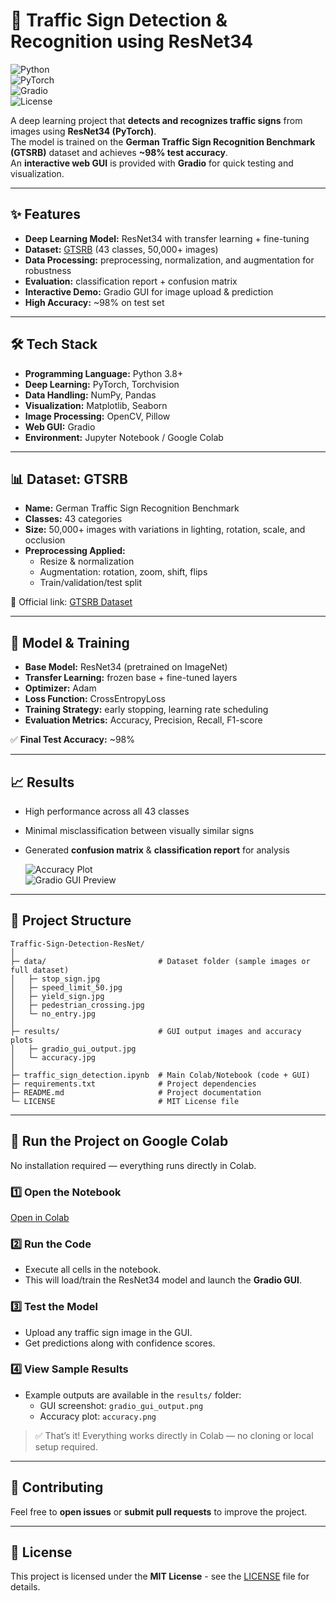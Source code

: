 # 🚦 Traffic Sign Detection & Recognition using ResNet34

![Python](https://img.shields.io/badge/Python-3.8+-blue?logo=python)  
![PyTorch](https://img.shields.io/badge/PyTorch-ResNet34-red?logo=pytorch)  
![Gradio](https://img.shields.io/badge/GUI-Gradio-orange?logo=gradio)  
![License](https://img.shields.io/badge/License-MIT-green)  

A deep learning project that **detects and recognizes traffic signs** from images using **ResNet34 (PyTorch)**.  
The model is trained on the **German Traffic Sign Recognition Benchmark (GTSRB)** dataset and achieves **~98% test accuracy**.  
An **interactive web GUI** is provided with **Gradio** for quick testing and visualization.  

---

## ✨ Features
- **Deep Learning Model:** ResNet34 with transfer learning + fine-tuning  
- **Dataset:** [GTSRB](http://benchmark.ini.rub.de/?section=gtsrb&subsection=dataset) (43 classes, 50,000+ images)  
- **Data Processing:** preprocessing, normalization, and augmentation for robustness  
- **Evaluation:** classification report + confusion matrix  
- **Interactive Demo:** Gradio GUI for image upload & prediction  
- **High Accuracy:** ~98% on test set  

---

## 🛠️ Tech Stack
- **Programming Language:** Python 3.8+  
- **Deep Learning:** PyTorch, Torchvision  
- **Data Handling:** NumPy, Pandas  
- **Visualization:** Matplotlib, Seaborn  
- **Image Processing:** OpenCV, Pillow  
- **Web GUI:** Gradio  
- **Environment:** Jupyter Notebook / Google Colab  

---

## 📊 Dataset: GTSRB
- **Name:** German Traffic Sign Recognition Benchmark  
- **Classes:** 43 categories  
- **Size:** 50,000+ images with variations in lighting, rotation, scale, and occlusion  
- **Preprocessing Applied:**  
  - Resize & normalization  
  - Augmentation: rotation, zoom, shift, flips  
  - Train/validation/test split  

📌 Official link: [GTSRB Dataset](http://benchmark.ini.rub.de/?section=gtsrb&subsection=dataset)  

---

## 🧠 Model & Training
- **Base Model:** ResNet34 (pretrained on ImageNet)  
- **Transfer Learning:** frozen base + fine-tuned layers  
- **Optimizer:** Adam  
- **Loss Function:** CrossEntropyLoss  
- **Training Strategy:** early stopping, learning rate scheduling  
- **Evaluation Metrics:** Accuracy, Precision, Recall, F1-score  

✅ **Final Test Accuracy:** ~98%  

---

## 📈 Results
- High performance across all 43 classes  
- Minimal misclassification between visually similar signs  
- Generated **confusion matrix** & **classification report** for analysis

  ![Accuracy Plot](results/accuracy.png)  
  ![Gradio GUI Preview](results/gradio_gui_output.png)

---

## 📂 Project Structure

```text
Traffic-Sign-Detection-ResNet/
│
├─ data/                         # Dataset folder (sample images or full dataset)
│   ├─ stop_sign.jpg
│   ├─ speed_limit_50.jpg
│   ├─ yield_sign.jpg
│   ├─ pedestrian_crossing.jpg
│   └─ no_entry.jpg
│
├─ results/                      # GUI output images and accuracy plots
│   ├─ gradio_gui_output.jpg
│   └─ accuracy.jpg
│
├─ traffic_sign_detection.ipynb  # Main Colab/Notebook (code + GUI)
├─ requirements.txt              # Project dependencies
├─ README.md                     # Project documentation
└─ LICENSE                       # MIT License file
```

---

## 🚀 Run the Project on Google Colab

No installation required — everything runs directly in Colab.  

### 1️⃣ Open the Notebook
[Open in Colab](https://colab.research.google.com/github/BOMMALAJAGADEESHA/Traffic-Sign-Detection-ResNet/blob/main/traffic_sign_detection.ipynb)

### 2️⃣ Run the Code
- Execute all cells in the notebook.  
- This will load/train the ResNet34 model and launch the **Gradio GUI**.

### 3️⃣ Test the Model
- Upload any traffic sign image in the GUI.  
- Get predictions along with confidence scores.  

### 4️⃣ View Sample Results
- Example outputs are available in the `results/` folder:  
  - GUI screenshot: `gradio_gui_output.png`  
  - Accuracy plot: `accuracy.png`  

> ✅ That’s it! Everything works directly in Colab — no cloning or local setup required.

---

## 🤝 Contributing

Feel free to **open issues** or **submit pull requests** to improve the project.

---

## 📄 License

This project is licensed under the **MIT License** - see the [LICENSE](LICENSE) file for details.
